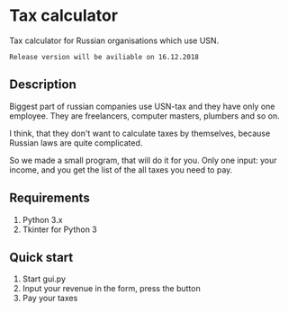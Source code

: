 # Tax calculator
Tax calculator for Russian organisations which use USN.

`Release version will be aviliable on 16.12.2018` 
## Description
Biggest part of russian companies use USN-tax and they have only one employee. They are freelancers, computer masters, plumbers and so on.

I think, that they don't want to calculate taxes by themselves, because Russian laws are quite complicated.

So we made a small program, that will do it for you. Only one input: your income, and you get the list of the all taxes you need to pay.
## Requirements
1. Python 3.x
2. Tkinter for Python 3
## Quick start
1. Start gui.py
2. Input your revenue in the form, press the button
3. Pay your taxes
